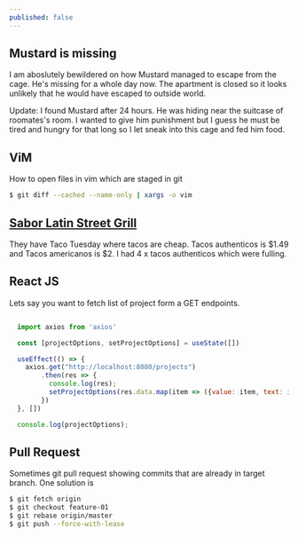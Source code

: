 ```yaml
---
published: false
---
```

## Mustard is missing

I am aboslutely bewildered on how Mustard managed to escape from the cage. He's missing for a whole day now. The apartment is closed so it looks unlikely that he would have escaped to outside world. 

Update: I found Mustard after 24 hours. He was hiding near the suitcase of roomates's room. I wanted to give him punishment but I guess he must be tired and hungry for that long so I let sneak into this cage and fed him food. 

## ViM

How to open files in vim which are staged in git

```bash
$ git diff --cached --name-only | xargs -o vim
```

## [Sabor Latin Street Grill](https://www.saborlatingrill.com/)


They have Taco Tuesday where tacos are cheap. Tacos authenticos is $1.49 and Tacos americanos is $2. I had 4 x tacos authenticos which were fulling.


## React JS

Lets say you want to fetch list of project form a GET endpoints.

```jsx

  import axios from 'axios'

  const [projectOptions, setProjectOptions] = useState([])

  useEffect(() => {
    axios.get("http://localhost:8080/projects")
        .then(res => {
          console.log(res);
          setProjectOptions(res.data.map(item => ({value: item, text: item})))
        })
  }, [])

  console.log(projectOptions);

```

## Pull Request

Sometimes git pull request showing commits that are already in target branch. One solution is 

```bash
$ git fetch origin
$ git checkout feature-01
$ git rebase origin/master
$ git push --force-with-lease
```
